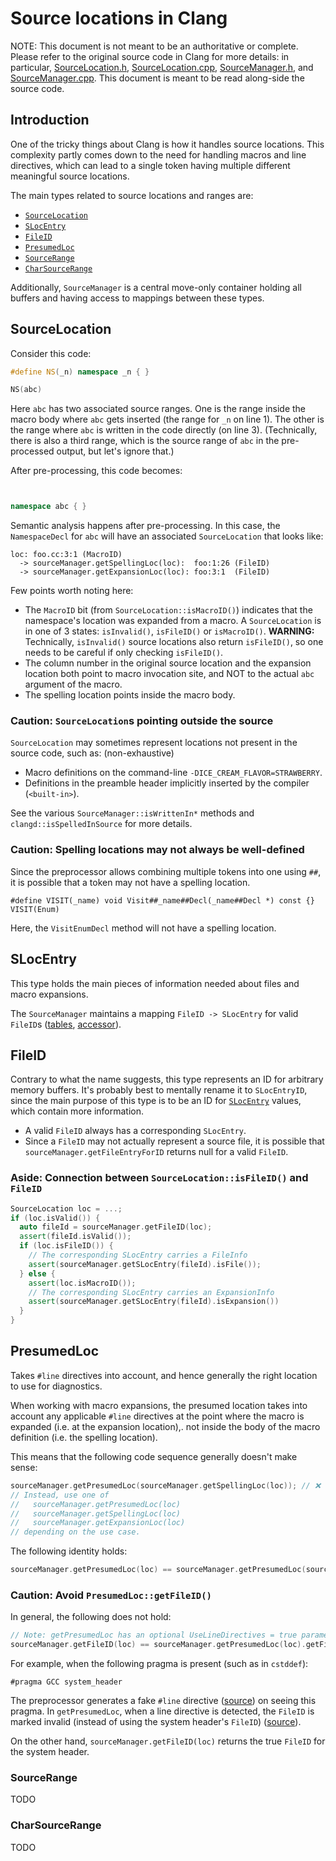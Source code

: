 # Source locations in Clang

NOTE: This document is not meant to be an authoritative or complete.
Please refer to the original source code in Clang for more details:
in particular,
[SourceLocation.h](https://sourcegraph.com/github.com/llvm/llvm-project/-/blob/clang/include/clang/Basic/SourceLocation.h),
[SourceLocation.cpp](https://sourcegraph.com/github.com/llvm/llvm-project/-/blob/clang/lib/Basic/SourceLocation.cpp),
[SourceManager.h](https://sourcegraph.com/github.com/llvm/llvm-project/-/blob/clang/include/clang/Basic/SourceManager.h?subtree=true),
and [SourceManager.cpp](https://sourcegraph.com/github.com/llvm/llvm-project/-/blob/clang/lib/Basic/SourceManager.cpp).
This document is meant to be read along-side the source code.

## Introduction

One of the tricky things about Clang is how it handles source locations.
This complexity partly comes down to the need for handling
macros and line directives, which can lead to a single token
having multiple different meaningful source locations.

The main types related to source locations and ranges are:
- [`SourceLocation`](#sourcelocation)
- [`SLocEntry`](#slocentry)
- [`FileID`](#fileid)
- [`PresumedLoc`](#presumedloc)
- [`SourceRange`](#sourcerange)
- [`CharSourceRange`](#charsourcerange)

Additionally, `SourceManager` is a central move-only container holding all
buffers and having access to mappings between these types.

## SourceLocation

Consider this code:

```cpp
#define NS(_n) namespace _n { }

NS(abc)
```

Here `abc` has two associated source ranges.
One is the range inside the macro body
where `abc` gets inserted (the range for `_n` on line 1).
The other is the range where `abc` is written in the code directly (on line 3).
(Technically, there is also a third range,
which is the source range of `abc` in the pre-processed output,
but let's ignore that.)

After pre-processing, this code becomes:

```cpp


namespace abc { }
```

Semantic analysis happens after pre-processing.
In this case, the `NamespaceDecl` for `abc` will have an associated
`SourceLocation` that looks like:

```
loc: foo.cc:3:1 (MacroID)
  -> sourceManager.getSpellingLoc(loc):  foo:1:26 (FileID)
  -> sourceManager.getExpansionLoc(loc): foo:3:1  (FileID)
```

Few points worth noting here:
- The `MacroID` bit (from `SourceLocation::isMacroID()`) indicates that
  the namespace's location was expanded from a macro. A `SourceLocation`
  is in one of 3 states: `isInvalid()`, `isFileID()` or `isMacroID()`.
  **WARNING:** Technically, `isInvalid()` source locations also return
  `isFileID()`, so one needs to be careful if only checking `isFileID()`.
- The column number in the original source location
  and the expansion location both point to macro invocation site,
  and NOT to the actual `abc` argument of the macro.
- The spelling location points inside the macro body.

### Caution: `SourceLocation`s pointing outside the source

`SourceLocation` may sometimes represent locations
not present in the source code, such as: (non-exhaustive)
- Macro definitions on the command-line `-DICE_CREAM_FLAVOR=STRAWBERRY`.
- Definitions in the preamble header implicitly inserted by the compiler (`<built-in>`).

See the various `SourceManager::isWrittenIn*` methods and
`clangd::isSpelledInSource` for more details.

### Caution: Spelling locations may not always be well-defined

Since the preprocessor allows combining multiple tokens into one using `##`,
it is possible that a token may not have a spelling location.

```
#define VISIT(_name) void Visit##_name##Decl(_name##Decl *) const {}
VISIT(Enum)
```

Here, the `VisitEnumDecl` method will not have a spelling location.

## SLocEntry

This type holds the main pieces of information needed about
files and macro expansions.

The `SourceManager` maintains a mapping `FileID -> SLocEntry`
for valid `FileID`s
([tables](https://sourcegraph.com/github.com/llvm/llvm-project@471c0e000af7f2534c84fac9beb0973e4b1c7a62/-/blob/clang/include/clang/Basic/SourceManager.h?L692-702),
[accessor](https://sourcegraph.com/github.com/llvm/llvm-project@471c0e000af7f2534c84fac9beb0973e4b1c7a62/-/blob/clang/include/clang/Basic/SourceManager.h?L1722-1729)).

## FileID

Contrary to what the name suggests, this type represents an ID
for arbitrary memory buffers.
It's probably best to mentally rename it to `SLocEntryID`,
since the main purpose of this type
is to be an ID for [`SLocEntry`](#slocentry) values,
which contain more information.

- A valid `FileID` always has a corresponding `SLocEntry`.
- Since a `FileID` may not actually represent a source file,
  it is possible that `sourceManager.getFileEntryForID`
  returns null for a valid `FileID`.

### Aside: Connection between `SourceLocation::isFileID()` and `FileID`

```cpp
SourceLocation loc = ...;
if (loc.isValid()) {
  auto fileId = sourceManager.getFileID(loc);
  assert(fileId.isValid());
  if (loc.isFileID()) {
    // The corresponding SLocEntry carries a FileInfo
    assert(sourceManager.getSLocEntry(fileId).isFile());
  } else {
    assert(loc.isMacroID());
    // The corresponding SLocEntry carries an ExpansionInfo
    assert(sourceManager.getSLocEntry(fileId).isExpansion())
  }
}
```

## PresumedLoc

Takes `#line` directives into account, and hence generally
the right location to use for diagnostics.

When working with macro expansions, the presumed location
takes into account any applicable `#line` directives
at the point where the macro is expanded (i.e. at the expansion location),.
not inside the body of the macro definition (i.e. the spelling location).

This means that the following code sequence generally doesn't make sense:

```cpp
sourceManager.getPresumedLoc(sourceManager.getSpellingLoc(loc)); // ❌
// Instead, use one of
//   sourceManager.getPresumedLoc(loc)
//   sourceManager.getSpellingLoc(loc)
//   sourceManager.getExpansionLoc(loc)
// depending on the use case.
```

The following identity holds:

```cpp
sourceManager.getPresumedLoc(loc) == sourceManager.getPresumedLoc(sourceManager.getExpansionLoc(loc))
```

### Caution: Avoid `PresumedLoc::getFileID()`

In general, the following does not hold:

```cpp
// Note: getPresumedLoc has an optional UseLineDirectives = true parameter
sourceManager.getFileID(loc) == sourceManager.getPresumedLoc(loc).getFileID() // ❌
```

For example, when the following pragma is present (such as in `cstddef`):

```
#pragma GCC system_header
```

The preprocessor generates a fake `#line` directive
([source](https://sourcegraph.com/github.com/llvm/llvm-project@471c0e000af7f2534c84fac9beb0973e4b1c7a62/-/blob/clang/lib/Lex/Pragma.cpp?L496-501))
on seeing this pragma.
In `getPresumedLoc`, when a line directive is detected,
the `FileID` is marked invalid (instead of using the system header's `FileID`)
([source](https://sourcegraph.com/github.com/llvm/llvm-project@471c0e0/-/blob/clang/lib/Basic/SourceManager.cpp?L1560-1568)).

On the other hand, `sourceManager.getFileID(loc)` returns the true `FileID`
for the system header.

### SourceRange

TODO

### CharSourceRange

TODO
